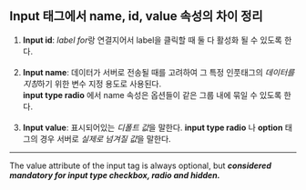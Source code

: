 ## Input 태그에서 name, id, value 속성의 차이 정리

1. **Input id**: *label for*랑 연결지어서 label을 클릭할 때 둘 다 활성화 될 수 있도록 한다.<br><br>
2. **Input name**: 데이터가 서버로 전송될 때를 고려하여 그 특정 인풋태그의 *데이터를 지칭*하기 위한 변수 지정 용도로 사용된다. <br> **input type radio** 에서 name 속성은 옵션들이 같은 그룹 내에 묶일 수 있도록 한다.<br><br>
4. **Input value**: 표시되어있는 *디폴트 값*을 말한다. **input type radio** 나 **option** 태그의 경우 서버로 *실제로 넘겨질 값*을 말한다.
*****

The value attribute of the input tag is always optional, but ***considered mandatory for input type checkbox, radio and hidden.***
